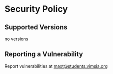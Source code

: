# Security Policy

## Supported Versions

no versions

## Reporting a Vulnerability

Report vulnerabilities at maxt@students.vimsia.org
